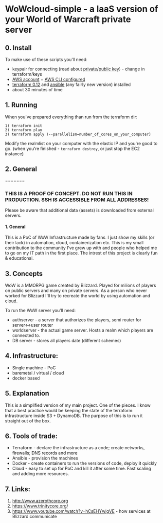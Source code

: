 # WoWcloud-simple - a IaaS version of your World of Warcraft private server

## 0. Install
To make use of these scripts you'll need:

- keypair for connecting (read about [private/public key](https://www.digitalocean.com/community/tutorials/how-to-set-up-ssh-keys--2)) - change in terraform/keys
- [AWS account](https://aws.amazon.com/premiumsupport/knowledge-center/create-and-activate-aws-account/) + [AWS CLI configured](https://docs.aws.amazon.com/cli/latest/userguide/cli-chap-install.html)
- [terraform  0.12](https://learn.hashicorp.com/terraform/getting-started/install.html) and [ansible](https://docs.ansible.com/ansible/latest/installation_guide/intro_installation.html) (any fairly new version) installed
- about 30 minutes of time

## 1. Running
When you've prepared everything than run from the terraform dir: 
```
1) terraform init
2) terraform plan
3) terraform apply (--parallelism=number_of_cores_on_your_computer)
```

Modify the realmlist on your computer with the elastic IP and you're good to go.
(when you're finished - ```terraform destroy```, or just stop the EC2 instance)

## 2. General
=======
### THIS IS A PROOF OF CONCEPT. DO NOT RUN THIS IN PRODUCTION. SSH IS ACCESSIBLE FROM ALL ADDRESSES!
Please be aware that additional data (assets) is downloaded from external servers.

#### 1. General
This is a PoC of WoW Infrastructure made by fans. I just show my skills (or their lack) in automation, cloud, containerization etc. This is my small contribution to the community I've grew up with and people who helped me to go on my IT path in the first place. The intrest of this project is clearly fun & educational.

## 3. Concepts
WoW is a MMORPG game created by Blizzard. Played for milions of players on public servers and many on private servers. As a person who never worked for Blizzard I'll try to recreate the world by using automation and cloud.

To run the WoW server you'll need:
- authserver - a server that authorizes the players, semi router for server<->user router
- worldserver - the actual game server. Hosts a realm which players are connected to.
- DB server - stores all players date (different schemes)

## 4. Infrastructure:
- Single machine - PoC
- baremetal / virtual / cloud
- docker based

## 5. Explanation
This is a simplified version of my main project. One of the pieces. I know that a best practice would be keeping the state of the terraform infrastructure inside S3 + DynamoDB. The purpose of this is to run it straight out of the box.

## 6. Tools of trade:
- Terraform - declare the infrastructure as a code; create networks, firewalls; DNS records and more
- Ansible - provision the machines
- Docker - create containers to run the versions of code, deploy it quickly
- Cloud - easy to set up for PoC and kill it after some time. Fast scaling and adding more resources. 


## 7. Links:

1) http://www.azerothcore.org
2) https://www.trinitycore.org/
3) https://www.youtube.com/watch?v=hCsEHYwjqVE - how services at Blizzard communicate